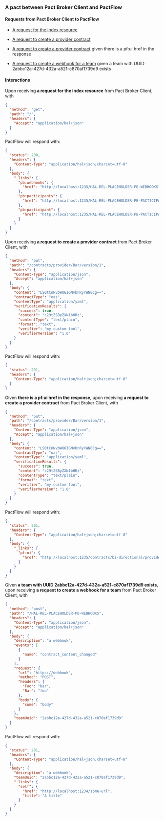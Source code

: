 ### A pact between Pact Broker Client and PactFlow

#### Requests from Pact Broker Client to PactFlow

* [A request for the index resource](#a_request_for_the_index_resource)

* [A request to create a provider contract](#a_request_to_create_a_provider_contract)

* [A request to create a provider contract](#a_request_to_create_a_provider_contract_given_there_is_a_pf:ui_href_in_the_response) given there is a pf:ui href in the response

* [A request to create a webhook for a team](#a_request_to_create_a_webhook_for_a_team_given_a_team_with_UUID_2abbc12a-427d-432a-a521-c870af1739d9_exists) given a team with UUID 2abbc12a-427d-432a-a521-c870af1739d9 exists

#### Interactions

<a name="a_request_for_the_index_resource"></a>
Upon receiving **a request for the index resource** from Pact Broker Client, with
```json
{
  "method": "get",
  "path": "/",
  "headers": {
    "Accept": "application/hal+json"
  }
}
```
PactFlow will respond with:
```json
{
  "status": 200,
  "headers": {
    "Content-Type": "application/hal+json;charset=utf-8"
  },
  "body": {
    "_links": {
      "pb:webhooks": {
        "href": "http://localhost:1235/HAL-REL-PLACEHOLDER-PB-WEBHOOKS"
      },
      "pb:pacticipants": {
        "href": "http://localhost:1235/HAL-REL-PLACEHOLDER-PB-PACTICIPANTS"
      },
      "pb:pacticipant": {
        "href": "http://localhost:1235/HAL-REL-PLACEHOLDER-PB-PACTICIPANT-{pacticipant}"
      }
    }
  }
}
```
<a name="a_request_to_create_a_provider_contract"></a>
Upon receiving **a request to create a provider contract** from Pact Broker Client, with
```json
{
  "method": "put",
  "path": "/contracts/provider/Bar/version/1",
  "headers": {
    "Content-Type": "application/json",
    "Accept": "application/hal+json"
  },
  "body": {
    "content": "LS0tCnNvbWU6IGNvbnRyYWN0Cg==",
    "contractType": "oas",
    "contentType": "application/yaml",
    "verificationResults": {
      "success": true,
      "content": "c29tZSByZXN1bHRz",
      "contentType": "text/plain",
      "format": "text",
      "verifier": "my custom tool",
      "verifierVersion": "1.0"
    }
  }
}
```
PactFlow will respond with:
```json
{
  "status": 201,
  "headers": {
    "Content-Type": "application/hal+json;charset=utf-8"
  }
}
```
<a name="a_request_to_create_a_provider_contract_given_there_is_a_pf:ui_href_in_the_response"></a>
Given **there is a pf:ui href in the response**, upon receiving **a request to create a provider contract** from Pact Broker Client, with
```json
{
  "method": "put",
  "path": "/contracts/provider/Bar/version/1",
  "headers": {
    "Content-Type": "application/json",
    "Accept": "application/hal+json"
  },
  "body": {
    "content": "LS0tCnNvbWU6IGNvbnRyYWN0Cg==",
    "contractType": "oas",
    "contentType": "application/yaml",
    "verificationResults": {
      "success": true,
      "content": "c29tZSByZXN1bHRz",
      "contentType": "text/plain",
      "format": "text",
      "verifier": "my custom tool",
      "verifierVersion": "1.0"
    }
  }
}
```
PactFlow will respond with:
```json
{
  "status": 201,
  "headers": {
    "Content-Type": "application/hal+json;charset=utf-8"
  },
  "body": {
    "_links": {
      "pf:ui": {
        "href": "http://localhost:1235/contracts/bi-directional/provider/Bar/version/1/provider-contract"
      }
    }
  }
}
```
<a name="a_request_to_create_a_webhook_for_a_team_given_a_team_with_UUID_2abbc12a-427d-432a-a521-c870af1739d9_exists"></a>
Given **a team with UUID 2abbc12a-427d-432a-a521-c870af1739d9 exists**, upon receiving **a request to create a webhook for a team** from Pact Broker Client, with
```json
{
  "method": "post",
  "path": "/HAL-REL-PLACEHOLDER-PB-WEBHOOKS",
  "headers": {
    "Content-Type": "application/json",
    "Accept": "application/hal+json"
  },
  "body": {
    "description": "a webhook",
    "events": [
      {
        "name": "contract_content_changed"
      }
    ],
    "request": {
      "url": "https://webhook",
      "method": "POST",
      "headers": {
        "Foo": "bar",
        "Bar": "foo"
      },
      "body": {
        "some": "body"
      }
    },
    "teamUuid": "2abbc12a-427d-432a-a521-c870af1739d9"
  }
}
```
PactFlow will respond with:
```json
{
  "status": 201,
  "headers": {
    "Content-Type": "application/hal+json;charset=utf-8"
  },
  "body": {
    "description": "a webhook",
    "teamUuid": "2abbc12a-427d-432a-a521-c870af1739d9",
    "_links": {
      "self": {
        "href": "http://localhost:1234/some-url",
        "title": "A title"
      }
    }
  }
}
```
